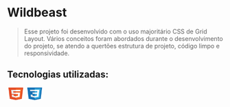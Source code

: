 # Wildbeast

>Esse projeto foi desenvolvido com o uso majoritário CSS de Grid Layout.
>Vários conceitos foram abordados durante o desenvolvimento do projeto, 
>se atendo a quertões estrutura de projeto, código limpo e responsividade.


## Tecnologias utilizadas:
<img align="center" alt="HTML" height="30" width="40" src="https://raw.githubusercontent.com/devicons/devicon/master/icons/html5/html5-original.svg">
<img align="center" alt="CSS" height="30" width="40" src="https://raw.githubusercontent.com/devicons/devicon/master/icons/css3/css3-original.svg">
